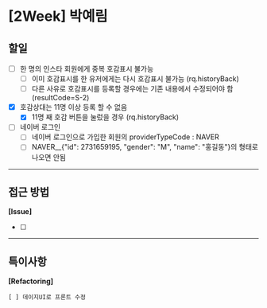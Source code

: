 # [2Week] 박예림

## 할일

- [ ] 한 명의 인스타 회원에게 중복 호감표시 불가능
    - [ ] 이미 호감표시를 한 유저에게는 다시 호감표시 불가능 (rq.historyBack)
    - [ ] 다른 사유로 호감표시를 등록할 경우에는 기존 내용에서 수정되어야 함 (resultCode=S-2)
- [x] 호감상대는 11명 이상 등록 할 수 없음
    - [x] 11명 째 호감 버튼을 눌렀을 경우 (rq.historyBack)
-  [ ] 네이버 로그인
    - [ ] 네이버 로그인으로 가입한 회원의 providerTypeCode : NAVER
    - [ ] NAVER__{"id": 2731659195, "gender": "M", "name": "홍길동"}의 형태로 나오면 안됨

---

## 접근 방법

**[Issue]**

- [ ] 

---

## 특이사항

**[Refactoring]**

    [ ] 데이지UI로 프론트 수정